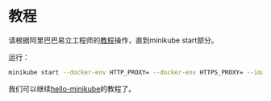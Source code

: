 # 教程
请根据阿里巴巴易立工程师的[教程](https://yq.aliyun.com/articles/221687)操作，直到minikube start部分。

运行：

```bash
minikube start --docker-env HTTP_PROXY= --docker-env HTTPS_PROXY= --image-mirror-country='cn' --image-repository='registry.cn-hangzhou.aliyuncs.com/google_containers' --iso-url='https://kubernetes.oss-cn-hangzhou.aliyuncs.com/minikube/iso/minikube-v1.3.0.iso' --registry-mirror=https://t0pp2aci.mirror.aliyuncs.com
```

我们可以继续[hello-minikube](https://kubernetes.io/docs/tutorials/hello-minikube/)的教程了。
